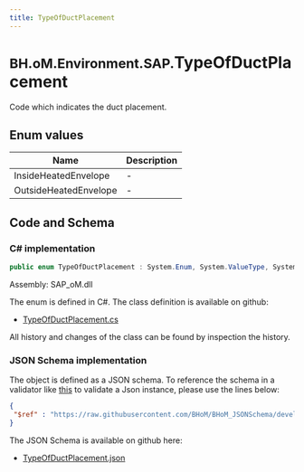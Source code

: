 ```yaml
---
title: TypeOfDuctPlacement
---
```


# <small>BH.oM.Environment.SAP.</small>**TypeOfDuctPlacement**

Code which indicates the duct placement.

## Enum values

| Name            | Description                                                    |
|-----------------|----------------------------------------------------------------|
| InsideHeatedEnvelope |  -  |
| OutsideHeatedEnvelope |  -  |


## Code and Schema

### C# implementation

``` C# title="C#"
public enum TypeOfDuctPlacement : System.Enum, System.ValueType, System.IComparable, System.ISpanFormattable, System.IFormattable, System.IConvertible
```

Assembly: SAP_oM.dll

The enum is defined in C#. The class definition is available on github:

- [TypeOfDuctPlacement.cs](https://github.com/BHoM/SAP_Toolkit/blob/develop/SAP_oM/Enums\TypeOfDuctPlacement.cs)

All history and changes of the class can be found by inspection the history.
### JSON Schema implementation

The object is defined as a JSON schema. To reference the schema in a validator like [this](https://www.jsonschemavalidator.net/) to validate a Json instance, please use the lines below:

``` json title="JSON Schema"
{
 "$ref" : "https://raw.githubusercontent.com/BHoM/BHoM_JSONSchema/develop/SAP_oM/SAP/TypeOfDuctPlacement.json"
}
```

The JSON Schema is available on github here:

- [TypeOfDuctPlacement.json](https://github.com/BHoM/BHoM_JSONSchema/blob/develop/SAP_oM/SAP/TypeOfDuctPlacement.json)
